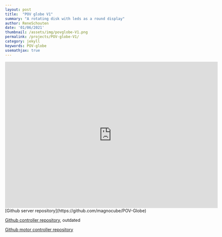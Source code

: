 ```yaml
---
layout: post
title:  "POV globe V1"
summary: "A rotating disk with leds as a round display"
author: ReneSchouten
date: '01/06/2021'
thumbnail: /assets/img/povglobe-V1.png
permalink: /projects/POV-globe-V1/
category: jekyll
keywords: POV-globe
usemathjax: true
---
```


<div class="embed-container"><iframe
      src="https://www.youtube.com/embed/kut4uUSUP94"
      width="700"
	  height="480"
      frameborder="0"
      allowfullscreen="">
  </iframe></div>
[Github server repository](https://github.com/magnocube/POV-Globe)

[Github controller repository](https://github.com/r-schouten/pov-globe-esp32), outdated

[Github motor controller repository](https://github.com/r-schouten/POV-globe-base)